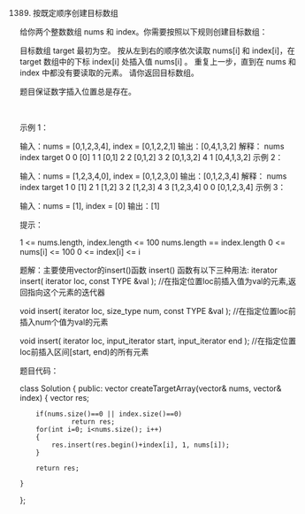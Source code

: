 1389. 按既定顺序创建目标数组

给你两个整数数组 nums 和 index。你需要按照以下规则创建目标数组：

目标数组 target 最初为空。
按从左到右的顺序依次读取 nums[i] 和 index[i]，在 target 数组中的下标 index[i] 处插入值 nums[i] 。
重复上一步，直到在 nums 和 index 中都没有要读取的元素。
请你返回目标数组。

题目保证数字插入位置总是存在。

 

示例 1：

输入：nums = [0,1,2,3,4], index = [0,1,2,2,1]
输出：[0,4,1,3,2]
解释：
nums       index     target
0            0        [0]
1            1        [0,1]
2            2        [0,1,2]
3            2        [0,1,3,2]
4            1        [0,4,1,3,2]
示例 2：

输入：nums = [1,2,3,4,0], index = [0,1,2,3,0]
输出：[0,1,2,3,4]
解释：
nums       index     target
1            0        [1]
2            1        [1,2]
3            2        [1,2,3]
4            3        [1,2,3,4]
0            0        [0,1,2,3,4]
示例 3：

输入：nums = [1], index = [0]
输出：[1]
 

提示：

1 <= nums.length, index.length <= 100
nums.length == index.length
0 <= nums[i] <= 100
0 <= index[i] <= i


题解：主要使用vector的insert()函数
insert() 函数有以下三种用法:
iterator insert( iterator loc, const TYPE &val );  //在指定位置loc前插入值为val的元素,返回指向这个元素的迭代器

void insert( iterator loc, size_type num, const TYPE &val );  //在指定位置loc前插入num个值为val的元素

void insert( iterator loc, input_iterator start, input_iterator  end );  //在指定位置loc前插入区间[start, end)的所有元素


题目代码：

class Solution {
public:
    vector<int> createTargetArray(vector<int>& nums, vector<int>& index) {
        vector<int> res;

        if(nums.size()==0 || index.size()==0)
                 return res;
        for(int i=0; i<nums.size(); i++)
        {
            res.insert(res.begin()+index[i], 1, nums[i]);
        }

        return res;

    }
};

